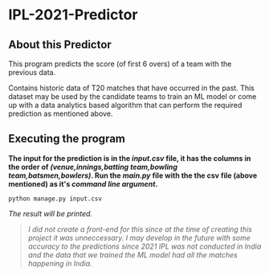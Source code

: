 # IPL-2021-Predictor

## About this Predictor 

This program predicts the score (of first 6 overs) of a team with the previous data.

Contains historic data of T20 matches that have occurred in the past. This dataset may be used by the candidate teams to train an ML model or come up with a data analytics based algorithm that can perform the required prediction as mentioned above.

## Executing the program

**The input for the prediction is in the _input.csv_ file, it has the columns in the order of _(venue,innings,batting team,bowling team,batsmen,bowlers)_. Run the _main.py_ file with the the csv file (above mentioned) as it's _command line argument_.**

```
python manage.py input.csv
```

*The result will be printed.*


> *I did not create a front-end for this since at the time of creating this project it was unneccessary. I may develop in the future with some accuracy to the predictions since 2021 IPL was not conducted in India and the data that we trained the ML model had all the matches happening in India.*
